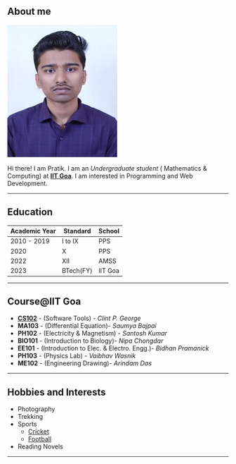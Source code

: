 
## About me

<img src="https://github.com/pratikringe46/pratikringe46.github.io/blob/main/PHOTO.jpg" height=300px width= 250px>


Hi there! I am Pratik. I am an *Undergraduate student* ( Mathematics & Computing) at **[IIT Goa](https://iitgoa.ac.in/)**. I am interested in Programming and Web Development.



****

## Education

| Academic Year| Standard | School |
|--------------|----------|--------|
| 2010 - 2019  | I to IX  |  PPS   |
|    2020      |    X     |  PPS   |
|    2022      |   XII    |  AMSS  |
|    2023      | BTech(FY)| IIT Goa|

****

## Course@IIT Goa

+ **[CS102](https://clintpgeorge.github.io/cs-102/spring-2023/)** - (Software Tools) - *Clint P. George* 
+ **MA103** - (Differential Equation)- *Saumya Bajpai*
+ **PH102** - (Electricity & Magnetism) - *Santosh Kumar*
+ **BIO101** - (Introduction to Biology)- *Nipa Chongdar*
+ **EE101** - (Introduction to Elec. & Electro. Engg.)- *Bidhan Pramanick*
+ **PH103** - (Physics Lab) - *Vaibhav Wasnik*
+ **ME102** - (Engineering Drawing)- *Arindam Das*

****
## Hobbies and Interests

+ Photography
+ Trekking
+ Sports
     + [Cricket](https://en.wikipedia.org/wiki/Cricket)
     + [Football](https://en.wikipedia.org/wiki/Football)
+ Reading Novels

****

